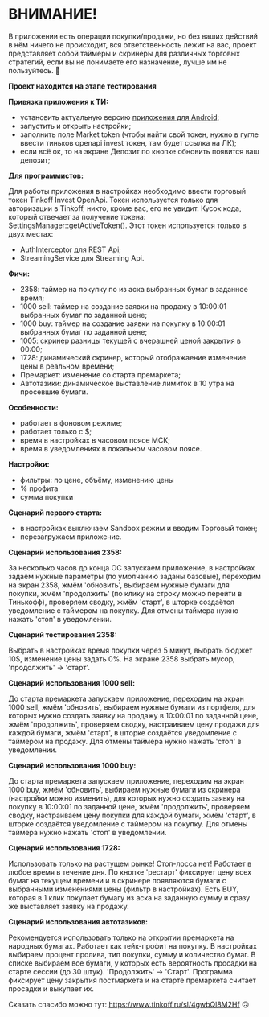 # ВНИМАНИЕ!
В приложении есть операции покупки/продажи, но без ваших действий в нём ничего не происходит, вся ответственность лежит на вас, 
проект представляет собой таймеры и скринеры для различных торговых стратегий, если вы не понимаете его назначение, лучше им не пользуйтесь. 🙌

**Проект находится на этапе тестирования**

**Привязка приложения к ТИ:**
- установить актуальную версию <a href="https://github.com/oostap/2358/releases">приложения для Android</a>;
- запустить и открыть настройки;
- заполнить поле Market token (чтобы найти свой токен, нужно в гугле ввести тиньков openapi invest токен, там будет ссылка на ЛК);
- если всё ок, то на экране Депозит по кнопке обновить появится ваш депозит;


**Для программистов:**

Для работы приложения в настройках необходимо ввести торговый токен Tinkoff Invest OpenApi.
Токен используется только для авторизации в Tinkoff, никто, кроме вас, его не увидит.
Кусок кода, который отвечает за получение токена: SettingsManager::getActiveToken().
Этот токен используется только в двух местах: 
- AuthInterceptor для REST Api;
- StreamingService для Streaming Api.


**Фичи:**
- 2358: таймер на покупку по из аска выбранных бумаг в заданное время;
- 1000 sell: таймер на создание заявки на продажу в 10:00:01 выбранных бумаг по заданной цене;
- 1000 buy: таймер на создание заявки на покупку в 10:00:01 выбранных бумаг по заданной цене;
- 1005: скринер разницы текущей с вчерашней ценой закрытия в 00:00;
- 1728: динамический скринер, который отображаение изменение цены в реальном времени;
- Премаркет: изменение со старта премаркета;
- Автотазики: динамическое выставление лимиток в 10 утра на просевшие бумаги.


**Особенности:**
- работает в фоновом режиме;
- работает только с $;
- время в настройках в часовом поясе МСК;
- время в уведомлениях в локальном часовом поясе.


**Настройки:**
- фильтры: по цене, объёму, изменению цены
- % профита
- сумма покупки


**Сценарий первого старта:**
- в настройках выключаем Sandbox режим и вводим Торговый токен;
- перезагружаем приложение.

**Сценарий использования 2358:**

За несколько часов до конца ОС запускаем приложение, в настройках задаём нужные параметры (по умолчанию заданы базовые),
переходим на экран 2358, жмём 'обновить', выбираем нужные бумаги для покупки, жмём 'продолжить' (по клику на строку можно перейти в Тинькофф),
проверяем сводку, жмём 'старт', в шторке создаётся уведомление с таймером на покупку. Для отмены таймера нужно нажать 'стоп' в уведомлении.

**Сценарий тестирования 2358:**

Выбрать в настройках время покупки через 5 минут, выбрать бюджет 10$, изменение цены задать 0%. На экране 2358 выбрать мусор, 'продолжить' -> 'старт'.

**Сценарий использования 1000 sell:**

До старта премаркета запускаем приложение, переходим на экран 1000 sell, жмём 'обновить', выбираем нужные бумаги из портфеля, для которых нужно создать заявку
на продажу в 10:00:01 по заданной цене, жмём 'продолжить', проверяем сводку, настраиваем цену продажи для каждой бумаги, жмём 'старт',
в шторке создаётся уведомление с таймером на продажу. Для отмены таймера нужно нажать 'стоп' в уведомлении.

**Сценарий использования 1000 buy:**

До старта премаркета запускаем приложение, переходим на экран 1000 buy, жмём 'обновить', выбираем нужные бумаги из скринера (настройки можно изменить), для которых нужно создать заявку на покупку в 10:00:01 по заданной цене, жмём 'продолжить', проверяем сводку, настраиваем цену покупки для каждой бумаги, жмём 'старт',
в шторке создаётся уведомление с таймером на покупку. Для отмены таймера нужно нажать 'стоп' в уведомлении.

**Сценарий использования 1728:**

Использовать только на растущем рынке! Стоп-лосса нет!
Работает в любое время в течение дня. По кнопке 'рестарт' фиксирует цену всех бумаг на текущем времени и в скринере появляются бумаги с выбранными изменениями цены (фильтр в настройках). Есть BUY, которая в 1 клик покупает бумагу из аска на заданную сумму и сразу же выставляет заявку на продажу.

**Сценарий использования автотазиков:**

Рекомендуется использовать только на открытии премаркета на народных бумагах. Работает как тейк-профит на покупку. В настройках выбираем процент пролива, тип покупки, сумму и количество бумаг. В списке выбираем все бумаги, у которых есть вероятность просадки на старте сессии (до 30 штук). 'Продолжить' -> 'Старт'. Программа фиксирует цену закрытия постмаркета и на старте премаркета считает просадки и выкупает их.

Сказать спасибо можно тут: https://www.tinkoff.ru/sl/4gwbQl8M2Hf 🙃
